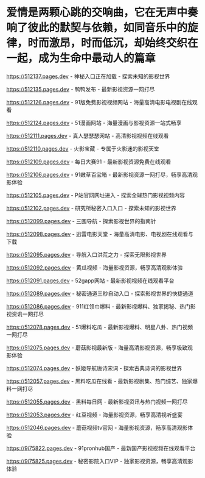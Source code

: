 # 爱情是两颗心跳的交响曲，它在无声中奏响了彼此的默契与依赖，如同音乐中的旋律，时而激昂，时而低沉，却始终交织在一起，成为生命中最动人的篇章

https://512137.pages.dev - 神秘入口正在加载 - 探索未知的影视世界

https://512135.pages.dev - 鸭鸭发布 - 最新影视资源一网打尽

https://512126.pages.dev - 91版免费影视视频网站 - 海量高清电影电视剧在线观看

https://512124.pages.dev - 51漫画网站 - 海量漫画与影视资源一站式畅享

https://512111.pages.dev - 真人瑟瑟瑟网站 - 高清影视视频在线观看

https://512110.pages.dev - 火影宝藏 - 专属于火影迷的影视天堂

https://512109.pages.dev - 每日大赛91 - 最新影视资源免费在线观看

https://512106.pages.dev - 91嫩草百宝箱 - 最新影视资源一网打尽，畅享高清观影体验

https://512105.pages.dev - P站官网网址进入 - 探索全球热门影视视频内容

https://512102.pages.dev - 研究所秘密入口入口 - 探索未知的影视世界

https://512099.pages.dev - 三围导航 - 探索影视世界的指南针

https://512098.pages.dev - 迅雷电影天堂 - 海量高清电影、电视剧在线观看与下载

https://512095.pages.dev - 导航入口洪荒之力 - 探索无限影视世界

https://512092.pages.dev - 黄瓜视频 - 海量影视资源，畅享高清观影体验

https://512091.pages.dev - 52gapp网站 - 最新影视视频在线观看平台

https://512089.pages.dev - 秘密通道三秒自动入口 - 探索影视世界的快捷通道

https://512086.pages.dev - 911红领巾爆料 - 最新影视爆料、独家揭秘、热门影视资讯一网打尽

https://512078.pages.dev - 51爆料吃瓜 - 最新影视爆料、明星八卦、热门视频一网打尽

https://512075.pages.dev - 蘑菇影视最新版 - 海量高清影视资源，畅享极致观影体验

https://512074.pages.dev - 妖姬导航唐诗宋词 - 探索古典诗词的影视世界

https://512057.pages.dev - 黑料吃瓜在线看 - 最新影视剧集、热门综艺、独家爆料一网打尽

https://512055.pages.dev - 黑料每日网 - 最新影视资讯与热门视频一网打尽

https://512053.pages.dev - 红豆视频 - 海量影视资源，畅享高清视听盛宴

https://512046.pages.dev - 蘑菇视频tv官网 - 海量影视资源，畅享高清观影体验

https://9i75822.pages.dev - 91pronhub国产 - 最新国产影视视频在线观看平台

https://9i75825.pages.dev - 秘密影院入口VIP - 独家影视资源，畅享高清观影体验
